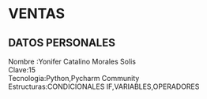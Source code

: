 # VENTAS
## DATOS PERSONALES <br>
Nombre :Yonifer Catalino Morales Solis<br>
Clave:15<br>
Tecnologia:Python,Pycharm Community<br>
Estructuras:CONDICIONALES IF,VARIABLES,OPERADORES<br>